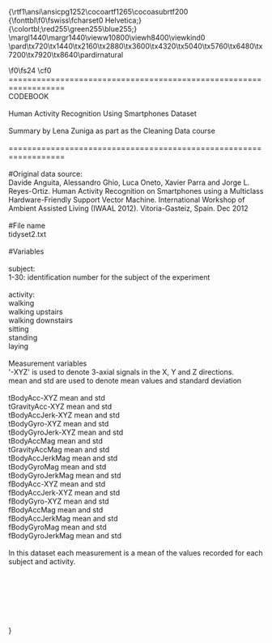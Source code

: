 {\rtf1\ansi\ansicpg1252\cocoartf1265\cocoasubrtf200
{\fonttbl\f0\fswiss\fcharset0 Helvetica;}
{\colortbl;\red255\green255\blue255;}
\margl1440\margr1440\vieww10800\viewh8400\viewkind0
\pard\tx720\tx1440\tx2160\tx2880\tx3600\tx4320\tx5040\tx5760\tx6480\tx7200\tx7920\tx8640\pardirnatural

\f0\fs24 \cf0 ==================================================================\
CODEBOOK\
\
Human Activity Recognition Using Smartphones Dataset\
\
Summary by Lena Zuniga as part as the Cleaning Data course \
\
==================================================================\
\
#Original data source:\
Davide Anguita, Alessandro Ghio, Luca Oneto, Xavier Parra and Jorge L. Reyes-Ortiz. Human Activity Recognition on Smartphones using a Multiclass Hardware-Friendly Support Vector Machine. International Workshop of Ambient Assisted Living (IWAAL 2012). Vitoria-Gasteiz, Spain. Dec 2012\
\
#File name\
tidyset2.txt\
\
#Variables\
\
subject: \
	1-30:  identification number for the subject of the experiment\
\
activity:\
	walking\
	walking upstairs\
	walking downstairs\
	sitting\
	standing\
	laying\
\
Measurement variables\
'-XYZ' is used to denote 3-axial signals in the X, Y and Z directions.\
mean and std are used to denote mean values and standard deviation\
         \
tBodyAcc-XYZ  mean and std\
tGravityAcc-XYZ mean and std\
tBodyAccJerk-XYZ mean and std\
tBodyGyro-XYZ mean and std\
tBodyGyroJerk-XYZ mean and std\
tBodyAccMag mean and std\
tGravityAccMag mean and std\
tBodyAccJerkMag mean and std\
tBodyGyroMag mean and std\
tBodyGyroJerkMag mean and std\
fBodyAcc-XYZ mean and std\
fBodyAccJerk-XYZ mean and std\
fBodyGyro-XYZ mean and std\
fBodyAccMag mean and std\
fBodyAccJerkMag mean and std\
fBodyGyroMag mean and std\
fBodyGyroJerkMag mean and std\
\
In this dataset each measurement is a mean of the values recorded for each subject and activity.\
\
\
\
\
\
\
\
}